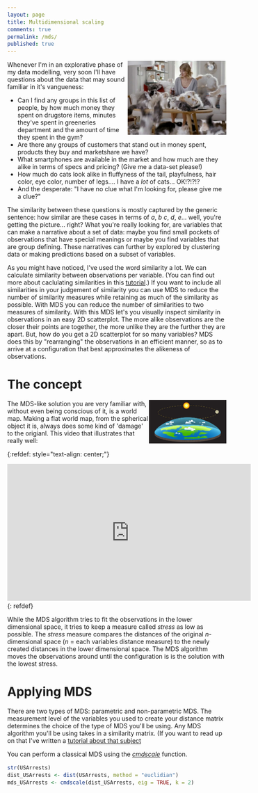 ```yaml
---
layout: page
title: Multidimensional scaling
comments: true
permalink: /mds/
published: true
---
```


<img src="/_pages/tutorials/mds/Taylor-Swift-Cats.jpg" width="227" height="170" align="right"/> 
Whenever I'm in an explorative phase of my data modelling, very soon I'll have questions about the data that may sound familiar in it's vangueness:

* Can I find any groups in this list of people, by how much money they spent on drugstore items, minutes they've spent in greeneries department and the amount of time they spent in the gym?
* Are there any groups of customers that stand out in money spent, products they buy and marketshare we have?
* What smartphones are available in the market and how much are they alike in terms of specs and pricing? (Give me a data-set please!)
* How much do cats look alike in fluffyness of the tail, playfulness, hair color, eye color, number of legs.... I have a _lot_ of cats... OK!?!?!?
* And the desperate: "I have no clue what I'm looking for, please give me a clue?"

The similarity between these questions is mostly captured by the generic sentence: how similar are these cases in terms of _a_, _b_ _c_, _d_, _e_... well, you're getting the picture... right? What you're really looking for, are variables that can make a narrative about a set of data: maybe you find small pockets of observations that have special meanings or maybe you find variables that are group defining. These narratives can further by explored by clustering data or making predictions based on a subset of variables. 

As you might have noticed, I've used the word similarity a lot. We can calculate similarity between observations per variable. (You can find out more about caclulating similarities in this [tutorial](/distance-measures/).) If you want to include all similarities in your judgement of similarity you can use MDS to reduce the number of similarity measures while retaining as much of the similarity as possible. With MDS you can reduce the number of similarities to two measures of similarity. With this MDS let's you visually inspect similarity in observations in an easy 2D scatterplot. The more alike observations are the closer their points are together, the more unlike they are the further they are apart. But, how do you get a 2D scatterplot for so many variables? MDS does this by "rearranging" the observations in an efficient manner, so as to arrive at a configuration that best approximates the alikeness of observations. 

# The concept

<img src="/_pages/tutorials/mds/flat-earth.jpg" width="178" height="100" align="right"/> 

The MDS-like solution you are very familiar with, without even being conscious of it, is a world map. Making a flat world map, from  the spherical object it is, always does some kind of 'damage' to the origianl. This video that illustrates that really well:

{:refdef: style="text-align: center;"}
<iframe width="560" height="315" src="https://www.youtube.com/embed/kIID5FDi2JQ" frameborder="0" gesture="media" allow="encrypted-media" allowfullscreen></iframe>
{: refdef}

While the MDS algorithm tries to fit the observations in the lower dimensional space, it tries to keep a measure called _stress_ as low as possible. The _stress_ measure compares the distances of the original _n_-dimensional space (_n_ = each variables distance measure) to the newly created distances in the lower dimensional space. The MDS algorithm moves the observations around until the configuration is is the solution with the lowest stress.

# Applying MDS

There are two types of MDS: parametric and non-parametric MDS. The measurement level of the variables you used to create your distance matrix determines the choice of the type of MDS you'll be using. Any MDS algorithm you'll be using takes in a similarity matrix. (If you want to read up on that I've written a [tutorial about that subject](/distances/)


You can perform a classical MDS using the _[cmdscale](https://stat.ethz.ch/R-manual/R-devel/library/stats/html/cmdscale.html)_ function.

```r
str(USArrests)
dist_USArrests <- dist(USArrests, method = "euclidian")
mds_USArrests <- cmdscale(dist_USArrests, eig = TRUE, k = 2)
```
